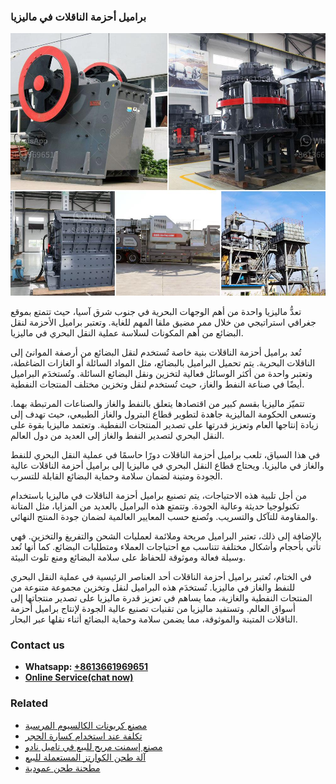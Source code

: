 <h3>براميل أحزمة الناقلات في ماليزيا</h3><img src='1701850585.jpg' alt=''><p>تعدُّ ماليزيا واحدة من أهم الوجهات البحرية في جنوب شرق آسيا، حيث تتمتع بموقع جغرافي استراتيجي من خلال ممر مضيق ملقا المهم للغاية. وتعتبر براميل الأحزمة لنقل البضائع من أهم المكونات لسلاسة عملية النقل البحري في ماليزيا.</p><p>تُعد براميل أحزمة الناقلات بنية خاصة تُستخدم لنقل البضائع من أرصفة الموانئ إلى الناقلات البحرية. يتم تحميل البراميل بالبضائع، مثل المواد السائلة أو الغازات الضاغطة، وتعتبر واحدة من أكثر الوسائل فعالية لتخزين ونقل البضائع السائلة. وتُستخدَم البراميل أيضًا في صناعة النفط والغاز، حيث تُستخدم لنقل وتخزين مختلف المنتجات النفطية.</p><p>تتميّز ماليزيا بقسم كبير من اقتصادها يتعلق بالنفط والغاز والصناعات المرتبطة بهما. وتسعى الحكومة الماليزية جاهدة لتطوير قطاع البترول والغاز الطبيعي، حيث تهدف إلى زيادة إنتاجها العام وتعزيز قدرتها على تصدير المنتجات النفطية. وتعتمد ماليزيا بقوة على النقل البحري لتصدير النفط والغاز إلى العديد من دول العالم.</p><p>في هذا السياق، تلعب براميل أحزمة الناقلات دورًا حاسمًا في عملية النقل البحري للنفط والغاز في ماليزيا. ويحتاج قطاع النقل البحري في ماليزيا إلى براميل أحزمة الناقلات عالية الجودة ومتينة لضمان سلامة وحماية البضائع القابلة للتسرب.</p><p>من أجل تلبية هذه الاحتياجات، يتم تصنيع براميل أحزمة الناقلات في ماليزيا باستخدام تكنولوجيا حديثة وعالية الجودة. وتتمتع هذه البراميل بالعديد من المزايا، مثل المتانة والمقاومة للتآكل والتسريب. وتُصنع حسب المعايير العالمية لضمان جودة المنتج النهائي.</p><p>بالإضافة إلى ذلك، تعتبر البراميل مريحة وملائمة لعمليات الشحن والتفريغ والتخزين. فهي تأتي بأحجام وأشكال مختلفة تتناسب مع احتياجات العملاء ومتطلبات البضائع. كما أنها تُعد وسيلة فعالة وموثوقة للحفاظ على سلامة البضائع ومنع تلوث البيئة.</p><p>في الختام، تُعتبر براميل أحزمة الناقلات أحد العناصر الرئيسية في عملية النقل البحري للنفط والغاز في ماليزيا. تُستخدَم هذه البراميل لنقل وتخزين مجموعة متنوعة من المنتجات النفطية والغازية، مما يساهم في تعزيز قدرة ماليزيا على تصدير منتجاتها إلى أسواق العالم. وتستفيد ماليزيا من تقنيات تصنيع عالية الجودة لإنتاج براميل أحزمة الناقلات المتينة والموثوقة، مما يضمن سلامة وحماية البضائع أثناء نقلها عبر البحار.</p><h3>Contact us</h3><ul><li><strong>Whatsapp:&nbsp;<a href="https://wa.me/8613661969651">+8613661969651</a></strong></li><li><a href="https://swt.shibang-china.com/?git&amp;zhl&amp;براميل أحزمة الناقلات في ماليزيا"><strong>Online Service(chat now)</strong></a></li></ul><h3>Related</h3><ul><li><a href='مصنع كربونات الكالسيوم المرسبة.md'>مصنع كربونات الكالسيوم المرسبة</a></li><li><a href='تكلفة عند استخدام كسارة الحجر.md'>تكلفة عند استخدام كسارة الحجر</a></li><li><a href='مصنع إسمنت مربح للبيع في تاميل نادو.md'>مصنع إسمنت مربح للبيع في تاميل نادو</a></li><li><a href='آلة طحن الكوارتز المستعملة للبيع.md'>آلة طحن الكوارتز المستعملة للبيع</a></li><li><a href='مطحنة طحن عمودية.md'>مطحنة طحن عمودية</a></li></ul>
